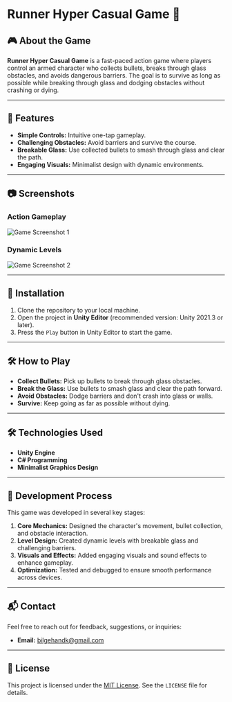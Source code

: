 # Runner Hyper Casual Game 🚀  

## 🎮 About the Game  

**Runner Hyper Casual Game** is a fast-paced action game where players control an armed character who collects bullets, breaks through glass obstacles, and avoids dangerous barriers. The goal is to survive as long as possible while breaking through glass and dodging obstacles without crashing or dying.  

---

## 🚀 Features  

- **Simple Controls:** Intuitive one-tap gameplay.  
- **Challenging Obstacles:** Avoid barriers and survive the course.  
- **Breakable Glass:** Use collected bullets to smash through glass and clear the path.  
- **Engaging Visuals:** Minimalist design with dynamic environments.  

---

## 📷 Screenshots  

### Action Gameplay  
![Game Screenshot 1](https://github.com/user-attachments/assets/3734d045-cb16-4bc7-896a-7d6b5cc5beb0)  

### Dynamic Levels  
![Game Screenshot 2](https://github.com/user-attachments/assets/12a799bf-15cc-4c6b-9b00-baf15df57c14)  

---

## 🔧 Installation  

1. Clone the repository to your local machine.  
2. Open the project in **Unity Editor** (recommended version: Unity 2021.3 or later).  
3. Press the `Play` button in Unity Editor to start the game.  

---

## 🛠️ How to Play  

- **Collect Bullets:** Pick up bullets to break through glass obstacles.  
- **Break the Glass:** Use bullets to smash glass and clear the path forward.  
- **Avoid Obstacles:** Dodge barriers and don't crash into glass or walls.  
- **Survive:** Keep going as far as possible without dying.  

---

## 🛠️ Technologies Used  

- **Unity Engine**  
- **C# Programming**  
- **Minimalist Graphics Design**  

---

## 📌 Development Process  

This game was developed in several key stages:  

1. **Core Mechanics:** Designed the character's movement, bullet collection, and obstacle interaction.  
2. **Level Design:** Created dynamic levels with breakable glass and challenging barriers.  
3. **Visuals and Effects:** Added engaging visuals and sound effects to enhance gameplay.  
4. **Optimization:** Tested and debugged to ensure smooth performance across devices.  

---

## 📬 Contact  

Feel free to reach out for feedback, suggestions, or inquiries:  
- **Email:** [bilgehandk@gmail.com](mailto:bilgehandk@gmail.com)  


---

## 📜 License  

This project is licensed under the [MIT License](LICENSE). See the `LICENSE` file for details.  
